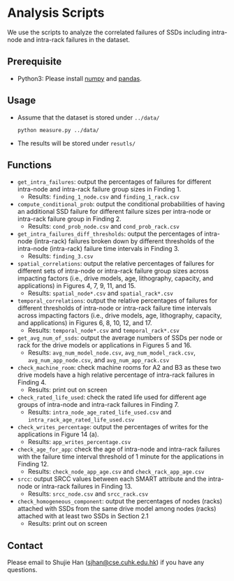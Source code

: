 # Analysis Scripts

We use the scripts to analyze the correlated failures of SSDs including intra-node and intra-rack failures in the dataset.

## Prerequisite

- Python3: Please install [numpy](https://numpy.org/) and [pandas](https://pandas.pydata.org/).

## Usage

- Assume that the dataset is stored under `../data/`

  `python measure.py ../data/`

- The results will be stored under `resutls/`

## Functions

- `get_intra_failures`: output the percentages of failures for different intra-node and intra-rack failure group sizes in Finding 1.
  - Results: `finding_1_node.csv` and `finding_1_rack.csv`
- `compute_conditional_prob`: output the conditional probabilities of having an additional SSD failure for different failure sizes per intra-node or intra-rack failure group in Finding 2.
  - Results: `cond_prob_node.csv` and `cond_prob_rack.csv`
- `get_intra_failures_diff_thresholds`: output the percentages of intra-node (intra-rack) failures
  broken down by different thresholds of the intra-node (intra-rack) failure time intervals in Finding 3.
  - Results: `finding_3.csv`
- `spatial_correlations`: output the relative percentages of failures for different sets of intra-node or intra-rack failure group sizes across impacting factors (i.e., drive models, age, lithography, capacity, and applications) in Figures 4, 7, 9, 11, and 15.
  - Results: `spatial_node*.csv` and `spatial_rack*.csv`
- `temporal_correlations`: output the relative percentages of failures for different thresholds of intra-node or intra-rack failure time intervals across impacting factors (i.e., drive models, age, lithography, capacity, and applications) in Figures 6, 8, 10, 12, and 17.
  - Results: `temporal_node*.csv` and `temporal_rack*.csv`	
- `get_avg_num_of_ssds`: output the average numbers of SSDs per node or rack for the drive models or applications in Figures 5 and 16.
  - Results: `avg_num_model_node.csv`, `avg_num_model_rack.csv`, `avg_num_app_node.csv`, and `avg_num_app_rack.csv`	
- `check_machine_room`: check machine rooms for A2 and B3 as these two drive models have a high relative percentage of intra-rack failures in Finding 4.
  - Results: print out on screen
- `check_rated_life_used`: check the rated life used for different age groups of intra-node and intra-rack failures in Finding 7.
  - Results: `intra_node_age_rated_life_used.csv` and `intra_rack_age_rated_life_used.csv`
- `check_writes_percentage`: output the percentages of writes for the applications in Figure 14 (a).
  - Results: `app_writes_percentage.csv`
- `check_age_for_app`: check the age of intra-node and intra-rack failures with the failure time interval threshold of 1 minute for the applications in Finding 12.
  - Results: `check_node_app_age.csv` and `check_rack_app_age.csv`
- `srcc`: output SRCC values between each SMART attribute and the intra-node or intra-rack failures in Finding 13.
  - Results: `srcc_node.csv` and `srcc_rack.csv`	
- `check_homogeneous_component`: output the percentages of nodes (racks) attached with SSDs from the same drive model among nodes (racks) attached with at least two SSDs in Section 2.1 
  - Results: print out on screen

## Contact

Please email to Shujie Han (sjhan@cse.cuhk.edu.hk) if you have any questions.